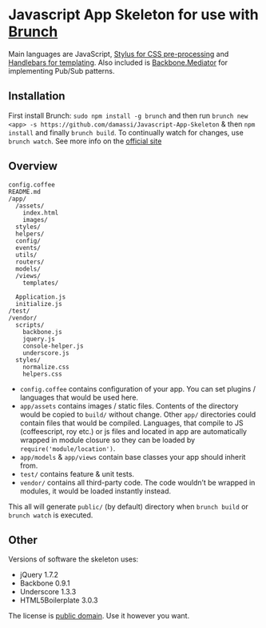 # Javascript App Skeleton for use with [Brunch](http://brunch.io/)

Main languages are JavaScript,
[Stylus for CSS pre-processing](http://learnboost.github.com/stylus/) and
[Handlebars for templating](http://handlebarsjs.com/).  Also included is [Backbone.Mediator](https://github.com/chalbert/Backbone-Mediator) for implementing Pub/Sub patterns.

## Installation

First install Brunch: `sudo npm install -g brunch` and then run `brunch new <app> -s https://github.com/damassi/Javascript-App-Skeleton` & then `npm install` and finally `brunch build`.  To continually watch for changes, use `brunch watch`.
See more info on the [official site](http://brunch.io)

## Overview

    config.coffee
    README.md
    /app/
      /assets/
        index.html
        images/
      styles/
      helpers/
      config/
      events/
      utils/
      routers/
      models/
      /views/
        templates/

      Application.js
      initialize.js
    /test/
    /vendor/
      scripts/
        backbone.js
        jquery.js
        console-helper.js
        underscore.js
      styles/
        normalize.css
        helpers.css

* `config.coffee`  contains configuration of your app. You can set plugins /
languages that would be used here.
* `app/assets` contains images / static files. Contents of the directory would
be copied to `build/` without change.
Other `app/` directories could contain files that would be compiled. Languages,
that compile to JS (coffeescript, roy etc.) or js files and located in app are 
automatically wrapped in module closure so they can be loaded by 
`require('module/location')`.
* `app/models` & `app/views` contain base classes your app should inherit from.
* `test/` contains feature & unit tests.
* `vendor/` contains all third-party code. The code wouldn’t be wrapped in
modules, it would be loaded instantly instead.

This all will generate `public/` (by default) directory when `brunch build` or `brunch watch` is executed.

## Other
Versions of software the skeleton uses:

* jQuery 1.7.2
* Backbone 0.9.1
* Underscore 1.3.3
* HTML5Boilerplate 3.0.3

The license is [public domain](http://creativecommons.org/publicdomain/zero/1.0/).
Use it however you want.

